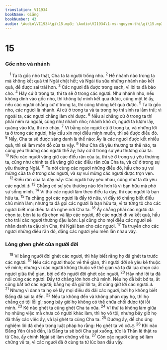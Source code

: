 ```yaml
---
translation: VI1934
bookName: Giăng 
bookNumber: 43
audio: \Audio\VI1934\gi\15.mp3; \Audio\VI1934\1-ms-nguyen-thi\gi\15.mp3; \Audio\VI1934\2-ms-david-dong\gi\15.mp3
---
```


<div class="title"><h1>15</h1><h3>Gốc nho và nhánh</h3></div>
<span class="verse gi_15_1"> <sup>1</sup> Ta là gốc nho thật, Cha ta là người trồng nho. </span>
<span class="verse gi_15_2"><sup>2</sup> Hễ nhánh nào trong ta mà không kết quả thì Ngài chặt hết; và Ngài tỉa sửa những nhánh nào kết quả, để được sai trái hơn. </span>
<span class="verse gi_15_3"><sup>3</sup> Các ngươi đã được trong sạch, vì lời ta đã bảo cho. </span>
<span class="verse gi_15_4"><sup>4</sup> Hãy cứ ở trong ta, thì ta sẽ ở trong các ngươi. Như nhánh nho, nếu không dính vào gốc nho, thì không tự mình kết quả được, cũng một lẽ ấy, nếu các ngươi chẳng cứ ở trong ta, thì cũng không kết quả được. </span>
<span class="verse gi_15_5"><sup>5</sup> Ta là gốc nho, các ngươi là nhánh. Ai cứ ở trong ta và ta trong họ thì sinh ra lắm trái; vì ngoài ta, các ngươi chẳng làm chi được. </span>
<span class="verse gi_15_6"><sup>6</sup> Nếu ai chẳng cứ ở trong ta thì phải ném ra ngoài, cũng như nhánh nho; nhánh khô đi, người ta lượm lấy, quăng vào lửa, thì nó cháy. </span>
<span class="verse gi_15_7"><sup>7</sup> Ví bằng các ngươi cứ ở trong ta, và những lời ta ở trong các ngươi, hãy cầu xin mọi điều mình muốn, thì sẽ được điều đó. </span>
<span class="verse gi_15_8"><sup>8</sup> Nầy, Cha ta sẽ được sáng danh là thể nào: Ấy là các ngươi được kết nhiều quả, thì sẽ làm môn đồ của ta vậy. </span>
<span class="verse gi_15_9"><sup>9</sup> Như Cha đã yêu thương ta thể nào, ta cũng yêu thương các ngươi thể ấy; hãy cứ ở trong sự yêu thương của ta. </span>
<span class="verse gi_15_10"><sup>10</sup> Nếu các ngươi vâng giữ các điều răn của ta, thì sẽ ở trong sự yêu thương ta, cũng như chính ta đã vâng giữ các điều răn của Cha ta, và cứ ở trong sự yêu thương Ngài. </span>
<span class="verse gi_15_11"><sup>11</sup> Ta nói cùng các ngươi những điều đó, hầu cho sự vui mừng của ta ở trong các ngươi, và sự vui mừng các ngươi được trọn vẹn. <br/></span>
<span class="verse gi_15_12"> <sup>12</sup> Điều răn của ta đây nầy: Các ngươi hãy yêu nhau, cũng như ta đã yêu các ngươi.<a data-toggle="tooltip" data-placement="bottom" title="Gi 13:34; 15:17; 1Gi 3:23; 2Gi 5">⚓</a></span>
<span class="verse gi_15_13"><sup>13</sup> Chẳng có sự yêu thương nào lớn hơn là vì bạn hữu mà phó sự sống mình. </span>
<span class="verse gi_15_14"><sup>14</sup> Ví thử các ngươi làm theo điều ta dạy, thì các ngươi là bạn hữu ta. </span>
<span class="verse gi_15_15"><sup>15</sup> Ta chẳng gọi các ngươi là đầy tớ nữa, vì đầy tớ chẳng biết điều chủ mình làm; nhưng ta đã gọi các ngươi là bạn hữu ta, vì ta từng tỏ cho các ngươi biết mọi điều ta đã nghe nơi Cha ta. </span>
<span class="verse gi_15_16"><sup>16</sup> Ấy chẳng phải các ngươi đã chọn ta, bèn là ta đã chọn và lập các ngươi, để các ngươi đi và kết quả, hầu cho trái các ngươi thường đậu luôn: Lại cũng cho mọi điều các ngươi sẽ nhân danh ta cầu xin Cha, thì Ngài ban cho các ngươi. </span>
<span class="verse gi_15_17"><sup>17</sup> Ta truyền cho các ngươi những điều răn đó, đặng các ngươi yêu mến lẫn nhau vậy. <br/></span>
<div class="title"><h3>Lòng ghen ghét của người đời</h3></div>
<span class="verse gi_15_18"> <sup>18</sup> Ví bằng người đời ghét các ngươi, thì hãy biết rằng họ đã ghét ta trước các ngươi. </span>
<span class="verse gi_15_19"><sup>19</sup> Nếu các ngươi thuộc về thế gian, thì người đời sẽ yêu kẻ thuộc về mình; nhưng vì các ngươi không thuộc về thế gian và ta đã lựa chọn các ngươi giữa thế gian, bởi cớ đó người đời ghét các ngươi. </span>
<span class="verse gi_15_20"><sup>20</sup> Hãy nhớ lời ta đã nói cùng các ngươi: Đầy tớ chẳng lớn hơn chủ mình. Nếu họ đã bắt bớ ta, ắt cũng bắt bớ các ngươi; bằng họ đã giữ lời ta, ắt cũng giữ lời các ngươi.<a data-toggle="tooltip" data-placement="bottom" title="Mat 10:24; Lu 6:40; Gi 13:16">⚓</a></span>
<span class="verse gi_15_21"><sup>21</sup> Nhưng vì danh ta họ sẽ lấy mọi điều đó đãi các ngươi, bởi họ không biết Đấng đã sai ta đến. </span>
<span class="verse gi_15_22"><sup>22</sup> Nếu ta không đến và không phán dạy họ, thì họ chẳng có tội lỗi gì; song bây giờ họ không có thể chữa chối được tội lỗi mình. </span>
<span class="verse gi_15_23"><sup>23</sup> Kẻ nào ghét ta cũng ghét Cha ta nữa. </span>
<span class="verse gi_15_24"><sup>24</sup> Ví thử ta không làm giữa họ những việc mà chưa có người khác làm, thì họ vô tội, nhưng bây giờ họ đã thấy các việc ấy, và lại ghét ta cùng Cha ta. </span>
<span class="verse gi_15_25"><sup>25</sup> Dường ấy, để cho ứng nghiệm lời đã chép trong luật pháp họ rằng: Họ ghét ta vô cớ.<a data-toggle="tooltip" data-placement="bottom" title="Thi 35:19; 69:4">⚓</a></span>
<span class="verse gi_15_26"><sup>26</sup> Khi nào Đấng Yên ủi sẽ đến, là Đấng ta sẽ bởi Cha sai xuống, tức là Thần lẽ thật ra từ Cha, ấy chính Ngài sẽ làm chứng về ta. </span>
<span class="verse gi_15_27"><sup>27</sup> Còn các ngươi cũng sẽ làm chứng về ta, vì các ngươi đã ở cùng ta từ lúc ban đầu vậy. <br/></span>
